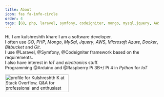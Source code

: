 ```yaml
---
title: About
icon: fas fa-info-circle
order: 4
tags: [GO, php, laravel, symfony, codeigniter, mongo, mysql,jquery, AWS, microsoft azure, docker, bitbucket, git]
---
```


Hi, I am kulshreshth khare I am a software developer.<br>
I often use *GO*, *PHP*, *Mongo*, *MySql*, *Jquery*, *AWS*, *Microsoft Azure*, *Docker*, *Bitbucket* and *Git*.<br>
I use @Laravel, @Symfony, @Codeigniter framework based on the requirements.<br>
I also have interest in *IoT* and *electronics* stuff.<br>
Programming @Arduino and @Raspberry Pi 3B+/ Pi 4 in *Python* for *IoT* 

<a href="https://stackoverflow.com/users/9354303/kulshreshth-k"><img src="https://stackexchange.com/users/flair/8317633.png" width="208" height="58" alt="profile for Kulshreshth K at Stack Overflow, Q&amp;A for professional and enthusiast programmers" title="profile for Kulshreshth K at Stack Overflow, Q&amp;A for professional and enthusiast programmers"></a>